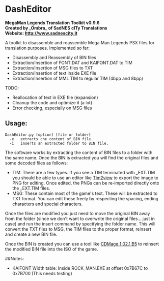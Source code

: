 # DashEditor
**MegaMan Legends Translation Toolkit v0.9.6**  
**Created by \_Ombra_ of SadNES cITy Translations**  
**Website: http://www.sadnescity.it**  

A toolkit to disassemble and reassemble Mega Man Legends PSX files for translation purposes.
Implemented so far:

* Disassembly and Reassembly of BIN files
* Extraction/Insertion of FONT.DAT and KAIFONT.DAT to TIM
* Extraction/Insertion of MSG files to TXT
* Extraction/Insertion of text inside EXE file
* Extraction/Insertion of MML TIM to regular TIM (4bpp and 8bpp)

TODO:

* Reallocation of text in EXE file (expansion)
* Cleanup the code and optimize it (a lot)
* Error checking, especially on MSG files

## Usage:
```
DashEditor.py [option] [file or folder]
  -e   extracts che content of BIN file.
  -i   inserts an extracted folder to BIN file.
```

The software works by extracting the content of BIN files to a folder with the same name. Once the BIN is extracted you
will find the original files and some decoded files as follows:

* TIM: There are a few types. If you see a TIM terminated with _EXT.TIM you should be able to use an editor like
[Tim2view](https://github.com/lab313ru/tim2view/releases "Tim2view Github") to export the image to PNG for editing.
Once edited, the PNGs can be re-imported directly onto the _EXT.TIM files.
* MSG: These contain most of the game's text. These will be extracted to TXT format. You can edit these freely by
respecting the spacing, ending characters and special characters.

Once the files are modified you just need to move the original BIN away from the folder (since we don't want to
overwrite the original files... just in case) and run the insert command by specifying the folder name. This will
convert the TXT files to MSG, the TIM files to the proper format, reinsert and create a new BIN file.

Once the BIN is created you can use a tool like [CDMage 1.02.1 B5](https://www.romhacking.net/utilities/1435/
 "Romhacking.net") to reinsert the modified BIN file into the ISO of the game.
 
##Notes:
 
 - KAIFONT Width table: Inside ROCK_MAN.EXE at offset 0x7B67C to 0x7B700 (This needs testing)
